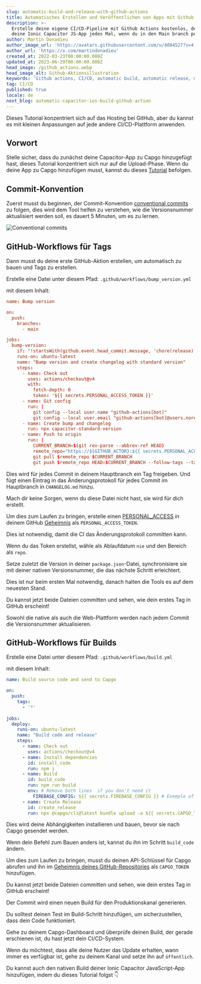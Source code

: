 ```yaml
---
slug: automatic-build-and-release-with-github-actions
title: Automatisches Erstellen und Veröffentlichen von Apps mit Github-Aktionen
description: >-
  Erstelle deine eigene CI/CD-Pipeline mit Github Actions kostenlos, deploye
  deine Ionic Capacitor JS-App jedes Mal, wenn du in den Main branch pushst.
author: Martin Donadieu
author_image_url: 'https://avatars.githubusercontent.com/u/4084527?v=4'
author_url: 'https://x.com/martindonadieu'
created_at: 2022-03-23T00:00:00.000Z
updated_at: 2023-06-29T00:00:00.000Z
head_image: /github_actions.webp
head_image_alt: Github-Aktionsillustration
keywords: 'Github actions, CI/CD, automatic build, automatic release, mobile app updates'
tag: CI/CD
published: true
locale: de
next_blog: automatic-capacitor-ios-build-github-action
---
```

Dieses Tutorial konzentriert sich auf das Hosting bei GitHub, aber du kannst es mit kleinen Anpassungen auf jede andere CI/CD-Plattform anwenden.

## Vorwort

Stelle sicher, dass du zunächst deine Capacitor-App zu Capgo hinzugefügt hast, dieses Tutorial konzentriert sich nur auf die Upload-Phase. Wenn du deine App zu Capgo hinzufügen musst, kannst du dieses [Tutorial](/blog/update-your-capacitor-apps-seamlessly-using-capacitor-updater/) befolgen.

## Commit-Konvention

Zuerst musst du beginnen, der Commit-Konvention [conventional commits](https://www.conventionalcommits.org/en/v1.0.0/) zu folgen, dies wird dem Tool helfen zu verstehen, wie die Versionsnummer aktualisiert werden soll, es dauert 5 Minuten, um es zu lernen.

![Conventional commits](/conventional_commits.webp)

## GitHub-Workflows für Tags

Dann musst du deine erste GitHub-Aktion erstellen, um automatisch zu bauen und Tags zu erstellen.

Erstelle eine Datei unter diesem Pfad: `.github/workflows/bump_version.yml`

mit diesem Inhalt:

```toml
name: Bump version

on:
  push:
    branches:
      - main

jobs:
  bump-version:
    if: "!startsWith(github.event.head_commit.message, 'chore(release):')"
    runs-on: ubuntu-latest
    name: "Bump version and create changelog with standard version"
    steps:
      - name: Check out
        uses: actions/checkout@v4
        with:
          fetch-depth: 0
          token: '${{ secrets.PERSONAL_ACCESS_TOKEN }}'
      - name: Git config
        run: |
          git config --local user.name "github-actions[bot]"
          git config --local user.email "github-actions[bot]@users.noreply.github.com"
      - name: Create bump and changelog
        run: npx capacitor-standard-version
      - name: Push to origin
        run: |
          CURRENT_BRANCH=$(git rev-parse --abbrev-ref HEAD)
          remote_repo="https://${GITHUB_ACTOR}:${{ secrets.PERSONAL_ACCESS_TOKEN }}@github.com/${GITHUB_REPOSITORY}.git"
          git pull $remote_repo $CURRENT_BRANCH
          git push $remote_repo HEAD:$CURRENT_BRANCH --follow-tags --tags
```

Dies wird für jedes Commit in deinem Hauptbranch ein Tag freigeben. Und fügt einen Eintrag in das Änderungsprotokoll für jedes Commit im Hauptbranch in `CHANGELOG.md` hinzu.

Mach dir keine Sorgen, wenn du diese Datei nicht hast, sie wird für dich erstellt.

Um dies zum Laufen zu bringen, erstelle einen [PERSONAL_ACCESS](https://docs.github.com/en/authentication/keeping-your-account-and-data-secure/creating-a-personal-access-token/) _in_ deinem GitHub [Geheimnis](https://docs.github.com/en/actions/security-guides/encrypted-secrets "GitHub secrets") als `PERSONAL_ACCESS_TOKEN`.

Dies ist notwendig, damit die CI das Änderungsprotokoll committen kann.

Wenn du das Token erstellst, wähle als Ablaufdatum `nie` und den Bereich als `repo`.

Setze zuletzt die Version in deiner `package.json`-Datei, synchronisiere sie mit deiner nativen Versionsnummer, die das nächste Schritt erleichtert.

Dies ist nur beim ersten Mal notwendig, danach halten die Tools es auf dem neuesten Stand.

Du kannst jetzt beide Dateien committen und sehen, wie dein erstes Tag in GitHub erscheint!

Sowohl die native als auch die Web-Plattform werden nach jedem Commit die Versionsnummer aktualisieren.

## GitHub-Workflows für Builds

Erstelle eine Datei unter diesem Pfad: `.github/workflows/build.yml`

mit diesem Inhalt:

```yml
name: Build source code and send to Capgo

on:
  push:
    tags:
      - '*'
      
jobs:
  deploy:
    runs-on: ubuntu-latest
    name: "Build code and release"
    steps:
      - name: Check out
        uses: actions/checkout@v4
      - name: Install dependencies
        id: install_code
        run: npm i
      - name: Build
        id: build_code
        run: npm run build
        env: # Remove both lines  if you don't need it
          FIREBASE_CONFIG: ${{ secrets.FIREBASE_CONFIG }} # Exemple of env var coming from a secret
      - name: Create Release
        id: create_release
        run: npx @capgo/cli@latest bundle upload -a ${{ secrets.CAPGO_TOKEN }} -c production
```

Dies wird deine Abhängigkeiten installieren und bauen, bevor sie nach Capgo gesendet werden.

Wenn dein Befehl zum Bauen anders ist, kannst du ihn im Schritt `build_code` ändern.

Um dies zum Laufen zu bringen, musst du deinen API-Schlüssel für Capgo abrufen und ihn im [Geheimnis deines GitHub-Repositories](https://docs.github.com/en/actions/security-guides/encrypted-secrets/) als `CAPGO_TOKEN` hinzufügen.

Du kannst jetzt beide Dateien committen und sehen, wie dein erstes Tag in GitHub erscheint!

Der Commit wird einen neuen Build für den Produktionskanal generieren.

Du solltest deinen Test im Build-Schritt hinzufügen, um sicherzustellen, dass dein Code funktioniert.

Gehe zu deinem Capgo-Dashboard und überprüfe deinen Build, der gerade erschienen ist, du hast jetzt dein CI/CD-System.

Wenn du möchtest, dass alle deine Nutzer das Update erhalten, wann immer es verfügbar ist, gehe zu deinem Kanal und setze ihn auf `öffentlich`.

Du kannst auch den nativen Build deiner Ionic Capacitor JavaScript-App hinzufügen, indem du dieses Tutorial folgst 👇
